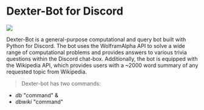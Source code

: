 # Dexter-Bot for Discord
![](https://i.imgur.com/GiUNrta.jpg)

Dexter-Bot is a general-purpose computational and query bot built with Python for Discord. The bot uses the WolframAlpha API to solve a wide range of computational problems and provides answers to various trivia questions within the Discord chat-box. Additionally, the bot is equipped with the Wikipedia API, which provides users with a ~2000 word summary of any requested topic from Wikipedia.

>Dexter-bot has two commands: 
- $db$ "command" &
- $dbwiki$ "command"

